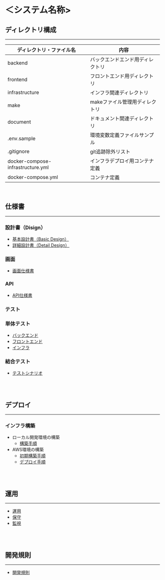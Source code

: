 # ＜システム名称>

## ディレクトリ構成
---

| ディレクトリ・ファイル名          | 内容                             |
| ----                              | ----                             |
| backend                           | バックエンドエンド用ディレクトリ |
| frontend                          | フロントエンド用ディレクトリ     |
| infrastructure                    | インフラ関連ディレクトリ         |
| make                              | makeファイル管理用ディレクトリ   |
| document                          | ドキュメント関連ディレクトリ     |
| .env.sample                       | 環境変数定義ファイルサンプル     |
| .gitignore                        | git追跡除外リスト                | 
| docker-compose-infrastructure.yml | インフラデプロイ用コンテナ定義   | 
| docker-compose.yml                | コンテナ定義                     | 

<br>

## 仕様書
---

### 設計書（Disign）
* [基本設計書（Basic Design）](./document/system_design/basic_design/main.md)
* [詳細設計書（Detail Design）](./document/system_design/detail_design/main.md)

### 画面
* [画面仕様書](#) <!-- TODO: FigmaやPDFなどのリンクに置き換え -->

### API
* [API仕様書](http://localhost:8000/api-docs)

### テスト
### 単体テスト

* [バックエンド](./document/test/unit/backend/rspec.xml)
* [フロントエンド](./document/test/unit/frontend/jest.xml)
* [インフラ](./document/test/unit/infrastructure/infra.xml)

### 結合テスト
* [テストシナリオ](#) <!-- TODO: 実体ができたらリンク化 -->

<br>
<br>

## デプロイ
---

### インフラ構築

* ローカル開発環境の構築
  * [構築手順](./document/deploy/local/main.md)
* AWS環境の構築
  * [初期構築手順](./document/deploy/aws_initial/main.md)
  * [デプロイ手順](./document/deploy/aws_subsequent/main.md)

<br>
<br>

## 運用
---

* [運用](./document/operation/operation/main.md)
* [保守](./document/operation/maintenance/main.md)
* [監視](./document/operation/monitoring/main.md)


<br>
<br>

## 開発規則
---

* [開発規則](./document/rules/main.md)